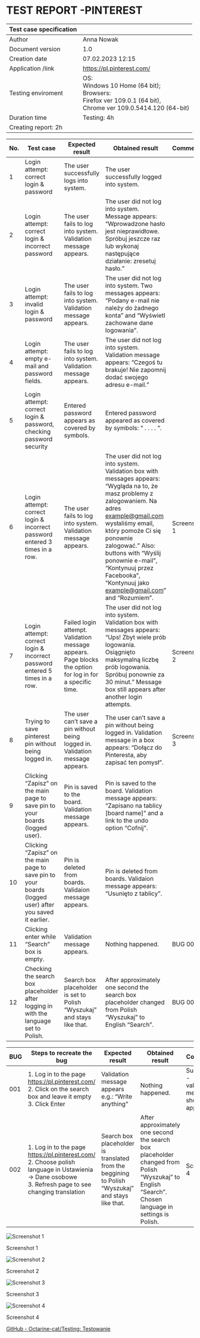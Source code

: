 # TEST REPORT -PINTEREST

| Test case specification |  |
| --- | --- |
| Author | Anna Nowak |
| Document version | 1.0 |
| Creation date | 07.02.2023 12:15 |
| Application /link | https://pl.pinterest.com/ |
| Testing enviroment | OS:<br/>Windows 10 Home (64 bit);<br/>Browsers:<br/>Firefox ver 109.0.1 (64 bit),<br/>Chrome ver 109.0.5414.120 (64-bit) |
| Duration time | Testing: 4h
Creating report: 2h |

| No. | Test case | Expected result | Obtained result | Comments | Passed /failed |
| --- | --- | --- | --- | --- | --- |
| 1 | Login attempt: correct login & password | The user successfully logs into system. | The user successfully logged into system. |  | PASSED |
| 2 | Login attempt: correct login & incorrect password | The user fails to log into system. Validation message appears. | The user did not log into system. Message appears: “Wprowadzone hasło jest nieprawidłowe. Spróbuj jeszcze raz lub wykonaj następujące działanie: zresetuj hasło.” |  | PASSED |
| 3 | Login attempt: invalid login & password | The user fails to log into system. Validation message appears. | The user did not log into system. Two messages appears: “Podany e-mail nie należy do żadnego konta” and “Wyświetl zachowane dane logowania”. |  | PASSED |
| 4 | Login attempt: empty e-mail and password fields. | The user fails to log into system. Validation message appears. | The user did not log into system. Validation message appears: “Czegoś tu brakuje! Nie zapomnij dodać swojego adresu e-mail.” |  | PASSED |
| 5 | Login attempt: correct login & password, checking password security | Entered password appears as covered by symbols. | Entered password appeared as covered by symbols: “ . . . . “. |  | PASSED |
| 6 | Login attempt: correct login & incorrect password entered 3 times in a row. | The user fails to log into system. Validation message appears. | The user did not log into system. Validation box with messages appears: “Wygląda na to, że masz problemy z zalogowaniem. Na adres example@gmail.com wysłaliśmy email, który pomoże Ci się ponownie zalogować.” Also: buttons with “Wyślij ponownie e-mail”, “Kontynuuj przez Facebooka”, “Kontynuuj jako example@gmail.com” and “Rozumiem”. | Screenshot 1 | PASSED |
| 7 | Login attempt: correct login & incorrect password entered 5 times in a row. | Failed login attempt. Validation message appears. Page blocks the option for log in for a specific time.  | The user did not log into system. Validation box with messages appears: “Ups! Zbyt wiele prób logowania. Osiągnięto maksymalną liczbę prób logowania. Spróbuj ponownie za 30 minut.” Message box still appears after another login attempts.  | Screenshot 2 | PASSED |
| 8 | Trying to save pinterest pin without being logged in.  | The user can’t save a pin without being logged in. Validation message appears. | The user can’t save a pin without being logged in. Validation message in a box appears: “Dołącz do Pinteresta, aby zapisać ten pomysł”. | Screenshot 3 | PASSED |
| 9 | Clicking “Zapisz” on the main page to save pin to your boards (logged user). | Pin is saved to the board. Validation message appears. | Pin is saved to the board. Validation message appears: “Zapisano na tablicy [board name]” and a link to the undo option “Cofnij”. |  | PASSED |
| 10 | Clicking “Zapisz” on the main page to save pin to your boards (logged user) after you saved it earlier.  | Pin is deleted from boards. Validaion message appears. | Pin is deleted from boards. Validaion message appears: “Usunięto z tablicy”. |  | PASSED |
| 11 | Clicking enter while “Search” box is empty. | Validation message appears. | Nothing happened. | BUG 001 | FAILED |
| 12 | Checking the search box placeholder after logging in with the language set to Polish. | Search box placeholder is set to Polish “Wyszukaj” and stays like that. | After approximately one second the search box placeholder changed from Polish “Wyszukaj” to English “Search”. | BUG 002 | FAILED |

| BUG | Steps to recreate the bug | Expected result | Obtained result | Comments | Priority |
| --- | --- | --- | --- | --- | --- |
| 001 | 1. Log in to the page<br/>https://pl.pinterest.com/<br/>2. Click on the search box and leave it empty<br/>3. Click Enter | Validation message appears e.g.: “Write anything” | Nothing happened. | Suggestion - validation message should appear. | Low |
| 002 | 1. Log in to the page https://pl.pinterest.com/<br/>2. Choose polish language in Ustawienia → Dane osobowe<br/>3. Refresh page to see changing translation | Search box placeholder is translated from the beggining to Polish “Wyszukaj” and stays like that. | After approximately one second the search box placeholder changed from Polish “Wyszukaj” to English “Search”. Chosen language in settings is Polish.  | Screenshot 4 | Low |

![Screenshot 1](TEST%20REPORT%20-PINTEREST%20805c23fceabf41d687c593542610d70c/Screenshot_12.png)

Screenshot 1

![Screenshot 2](TEST%20REPORT%20-PINTEREST%20805c23fceabf41d687c593542610d70c/Screenshot_1.png)

Screenshot 2

![Screenshot 3](TEST%20REPORT%20-PINTEREST%20805c23fceabf41d687c593542610d70c/Screenshot_3.png)

Screenshot 3

![Screenshot 4](TEST%20REPORT%20-PINTEREST%20805c23fceabf41d687c593542610d70c/Screenshot_4.png)

Screenshot 4

[GitHub - Octarine-cat/Testing: Testowanie](https://github.com/Octarine-cat/Testing)
